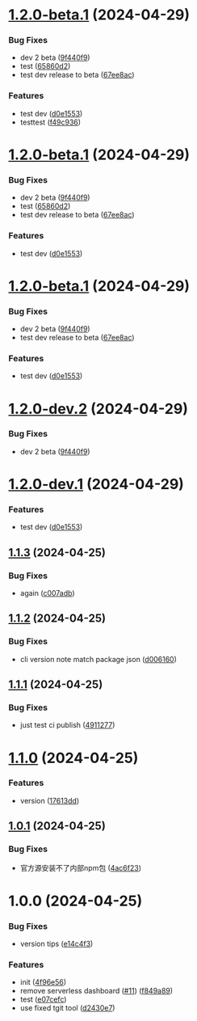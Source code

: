 # [1.2.0-beta.1](///darminzhou/serverless-tencent/compare/v1.1.3...v1.2.0-beta.1) (2024-04-29)


### Bug Fixes

* dev 2 beta ([9f440f9](///darminzhou/serverless-tencent/commit/9f440f95f5658515f6eaaf4a3004e7e2ec31f532))
* test ([65860d2](///darminzhou/serverless-tencent/commit/65860d299fceb14e2c16dbb74df6e8ef0274daa2))
* test dev release to beta ([67ee8ac](///darminzhou/serverless-tencent/commit/67ee8ac0c7b6b82fdfa6f027c5c59c1331a42560))


### Features

* test dev ([d0e1553](///darminzhou/serverless-tencent/commit/d0e1553ff5453692841e740720bd7722359969fc))
* testtest ([f49c936](///darminzhou/serverless-tencent/commit/f49c936c0ab2711ddeddc50f91876f3a2d13ff13))

# [1.2.0-beta.1](http://git.woa.com/darminzhou/serverless-tencent/compare/v1.1.3...v1.2.0-beta.1) (2024-04-29)


### Bug Fixes

* dev 2 beta ([9f440f9](http://git.woa.com/darminzhou/serverless-tencent/commit/9f440f95f5658515f6eaaf4a3004e7e2ec31f532))
* test ([65860d2](http://git.woa.com/darminzhou/serverless-tencent/commit/65860d299fceb14e2c16dbb74df6e8ef0274daa2))
* test dev release to beta ([67ee8ac](http://git.woa.com/darminzhou/serverless-tencent/commit/67ee8ac0c7b6b82fdfa6f027c5c59c1331a42560))


### Features

* test dev ([d0e1553](http://git.woa.com/darminzhou/serverless-tencent/commit/d0e1553ff5453692841e740720bd7722359969fc))

# [1.2.0-beta.1](http://git.woa.com/darminzhou/serverless-tencent/compare/v1.1.3...v1.2.0-beta.1) (2024-04-29)


### Bug Fixes

* dev 2 beta ([9f440f9](http://git.woa.com/darminzhou/serverless-tencent/commit/9f440f95f5658515f6eaaf4a3004e7e2ec31f532))
* test dev release to beta ([67ee8ac](http://git.woa.com/darminzhou/serverless-tencent/commit/67ee8ac0c7b6b82fdfa6f027c5c59c1331a42560))


### Features

* test dev ([d0e1553](http://git.woa.com/darminzhou/serverless-tencent/commit/d0e1553ff5453692841e740720bd7722359969fc))

# [1.2.0-dev.2](http://git.woa.com/darminzhou/serverless-tencent/compare/v1.2.0-dev.1...v1.2.0-dev.2) (2024-04-29)


### Bug Fixes

* dev 2 beta ([9f440f9](http://git.woa.com/darminzhou/serverless-tencent/commit/9f440f95f5658515f6eaaf4a3004e7e2ec31f532))

# [1.2.0-dev.1](http://git.woa.com/darminzhou/serverless-tencent/compare/v1.1.3...v1.2.0-dev.1) (2024-04-29)


### Features

* test dev ([d0e1553](http://git.woa.com/darminzhou/serverless-tencent/commit/d0e1553ff5453692841e740720bd7722359969fc))

## [1.1.3](http://git.woa.com/darminzhou/serverless-tencent/compare/v1.1.2...v1.1.3) (2024-04-25)


### Bug Fixes

* again ([c007adb](http://git.woa.com/darminzhou/serverless-tencent/commit/c007adb38401c84f74db67be9385c2e1fa73a53c))

## [1.1.2](http://git.woa.com/darminzhou/serverless-tencent/compare/v1.1.1...v1.1.2) (2024-04-25)


### Bug Fixes

* cli version note match package json ([d006160](http://git.woa.com/darminzhou/serverless-tencent/commit/d0061600c1d9d6931538bf5ef116831d2c9495ab))

## [1.1.1](http://git.woa.com/darminzhou/serverless-tencent/compare/v1.1.0...v1.1.1) (2024-04-25)


### Bug Fixes

* just test ci publish ([4911277](http://git.woa.com/darminzhou/serverless-tencent/commit/491127715d5031e0bc07bf50a0601aa82b484611))

# [1.1.0](http://git.woa.com/darminzhou/serverless-tencent/compare/v1.0.1...v1.1.0) (2024-04-25)


### Features

* version ([17613dd](http://git.woa.com/darminzhou/serverless-tencent/commit/17613dd771a86379110a61a9ae20340ebd76262f))

## [1.0.1](http://git.woa.com/darminzhou/serverless-tencent/compare/v1.0.0...v1.0.1) (2024-04-25)


### Bug Fixes

* 官方源安装不了内部npm包 ([4ac6f23](http://git.woa.com/darminzhou/serverless-tencent/commit/4ac6f23b4ebd44801c5cc06bdeb80f15388feaa8))

# 1.0.0 (2024-04-25)


### Bug Fixes

* version tips ([e14c4f3](http://git.woa.com/darminzhou/serverless-tencent/commit/e14c4f31b65aa80fc508e0ca943829cfccf7e27d))


### Features

* init ([4f96e56](http://git.woa.com/darminzhou/serverless-tencent/commit/4f96e56dbf80537933aabd0a880d34266a5348de))
* remove serverless dashboard ([#11](http://git.woa.com/darminzhou/serverless-tencent/issues/11)) ([f849a89](http://git.woa.com/darminzhou/serverless-tencent/commit/f849a89bb3a371508ba3065bbc4c2aa42848bbf0))
* test ([e07cefc](http://git.woa.com/darminzhou/serverless-tencent/commit/e07cefcf8a4c339ec73ee4852a81b3e26d41d766))
* use fixed tgit tool ([d2430e7](http://git.woa.com/darminzhou/serverless-tencent/commit/d2430e7aa9a80f0bf07da4583ecc7b08788564bc))

